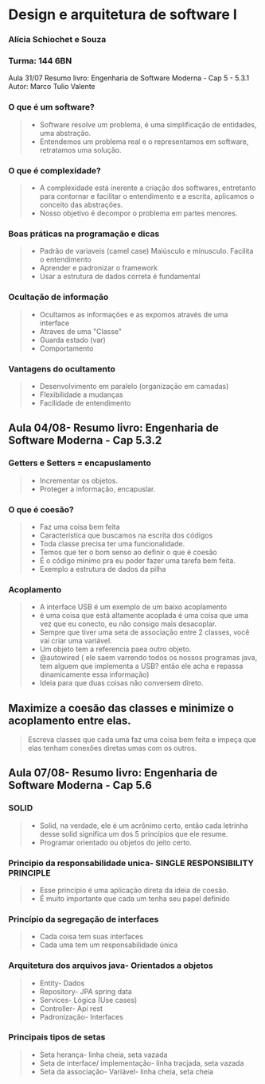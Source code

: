 # Design e arquitetura de software I
### Alícia Schiochet e Souza
### Turma: 144 6BN

Aula 31/07
Resumo livro: Engenharia de Software Moderna - Cap 5 - 5.3.1
Autor: Marco Tulio Valente

### O que é um software? 
> - Software resolve um problema, é uma simplificação de entidades, uma abstração.
> - Entendemos um problema real e o representamos em software, retratamos uma solução.

### O que é complexidade?
> - A complexidade está inerente a criação dos softwares, entretanto para contornar e facilitar o entendimento e a escrita, aplicamos o conceito das abstrações.
> - Nosso objetivo é decompor o problema em partes menores.

### Boas práticas na programação e dicas
> - Padrão de variaveis (camel case) Maiúsculo e minusculo. Facilita o entendimento
> - Aprender e padronizar o framework
> - Usar a estrutura de dados correta é fundamental

### Ocultação de informação
> - Ocultamos as informações e as expomos através de uma interface
> - Atraves de uma "Classe"
> - Guarda estado (var)
> - Comportamento

### Vantagens do ocultamento
> - Desenvolvimento em paralelo (organização em camadas)
> - Flexibilidade a mudanças 
> - Facilidade de entendimento   

## Aula 04/08- Resumo livro: Engenharia de Software Moderna - Cap 5.3.2
### Getters e Setters = encapuslamento
>- Incrementar os objetos.
>- Proteger a informação, encapuslar.

### O que é coesão?
>- Faz uma coisa bem feita 
>- Caracteristica que buscamos na escrita dos códigos
>- Toda classe precisa ter uma funcionalidade.
>- Temos que ter o bom senso ao definir o que é coesão
>- É o código mínimo pra eu poder fazer uma tarefa bem feita.
>- Exemplo a estrutura de dados da pilha

### Acoplamento
>- A interface USB é um exemplo de um baixo acoplamento
>- é uma coisa que está altamente acoplada é uma coisa que uma vez que eu conecto, eu não consigo mais desacoplar.
>- Sempre que tiver uma seta de associação entre 2 classes, você vai criar uma variável.
>- Um objeto tem a referencia paea outro objeto.
>- @autowired ( ele saem varrendo todos os nossos programas java, tem alguem que implementa a USB? então ele acha e repassa dinamicamente essa informação)
>- Ideia para que duas coisas não conversem direto.

## Maximize a coesão das classes e minimize o acoplamento entre elas.
> Escreva classes que cada uma faz uma coisa bem feita e impeça que elas tenham conexões diretas umas com os outros.

## Aula 07/08- Resumo livro: Engenharia de Software Moderna - Cap 5.6
### SOLID 
>- Solid, na verdade, ele é um acrônimo certo, então cada letrinha desse solid significa um dos 5 princípios que ele resume.
>- Programar orientado ou objetos do jeito certo.

### Principio da responsabilidade unica- SINGLE RESPONSIBILITY PRINCIPLE
>- Esse princípio é uma aplicação direta da ideia de coesão.
>- É muito importante que cada um tenha seu papel definido 

### Princípio da segregação de interfaces
>- Cada coisa tem suas interfaces
>- Cada uma tem um responsabilidade única 

### Arquitetura dos arquivos java- Orientados a objetos
>-   Entity- Dados
>-   Repository- JPA spring data
>-   Services- Lógica (Use cases)
>-   Controller- Api rest
>-   Padronização- Interfaces 

### Principais tipos de setas 
>- Seta herança- linha cheia, seta vazada
>- Seta de interface/ implementação- linha tracjada, seta vazada
>- Seta da associação- Variável- linha cheia, seta cheia

